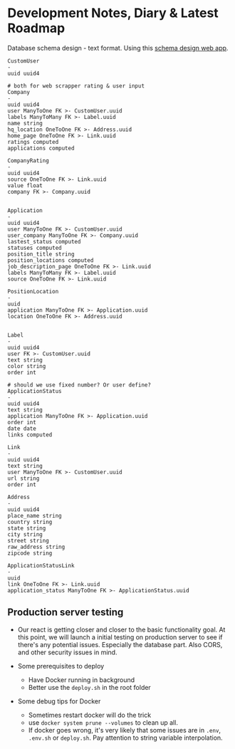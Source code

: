 # Development Notes, Diary & Latest Roadmap

Database schema design - text format. Using this [schema design web app](https://app.quickdatabasediagrams.com/#/d/oo35Ob).

```
CustomUser
-
uuid uuid4

# both for web scrapper rating & user input
Company
-
uuid uuid4
user ManyToOne FK >- CustomUser.uuid
labels ManyToMany FK >- Label.uuid
name string
hq_location OneToOne FK >- Address.uuid
home_page OneToOne FK >- Link.uuid
ratings computed
applications computed

CompanyRating
-
uuid uuid4
source OneToOne FK >- Link.uuid
value float
company FK >- Company.uuid


Application
-
uuid uuid4
user ManyToOne FK >- CustomUser.uuid
user_company ManyToOne FK >- Company.uuid
lastest_status computed
statuses computed
position_title string
position_locations computed
job_description_page OneToOne FK >- Link.uuid
labels ManyToMany FK >- Label.uuid
source OneToOne FK >- Link.uuid

PositionLocation
-
uuid
application ManyToOne FK >- Application.uuid
location OneToOne FK >- Address.uuid


Label
-
uuid uuid4
user FK >- CustomUser.uuid
text string
color string
order int

# should we use fixed number? Or user define?
ApplicationStatus
-
uuid uuid4
text string
application ManyToOne FK >- Application.uuid
order int
date date
links computed

Link
-
uuid uuid4
text string
user ManyToOne FK >- CustomUser.uuid
url string
order int

Address
-
uuid uuid4
place_name string
country string
state string
city string
street string
raw_address string
zipcode string

ApplicationStatusLink
-
uuid
link OneToOne FK >- Link.uuid
application_status ManyToOne FK >- ApplicationStatus.uuid
```

## Production server testing

- Our react is getting closer and closer to the basic functionality goal. At this point, we will launch a initial testing on production server to see if there's any potential issues. Especially the database part. Also CORS, and other security issues in mind.

- Some prerequisites to deploy
    - Have Docker running in background
    - Better use the `deploy.sh` in the root folder
- Some debug tips for Docker
    - Sometimes restart docker will do the trick
    - use `docker system prune --volumes` to clean up all.
    - If docker goes wrong, it's very likely that some issues are in `.env`, `.env.sh` or `deploy.sh`. Pay attention to string variable interpolation.